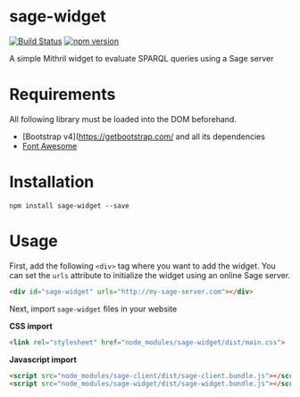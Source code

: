 # sage-widget
[![Build Status](https://travis-ci.org/sage-org/sage-widget.svg?branch=master)](https://travis-ci.org/sage-org/sage-widget)
[![npm version](https://badge.fury.io/js/sage-widget.svg)](https://badge.fury.io/js/sage-widget)

A simple Mithril widget to evaluate SPARQL queries using a Sage server

# Requirements

All following library must be loaded into the DOM beforehand.
* [Bootstrap v4](https://getbootstrap.com/ and all its dependencies
* [Font Awesome](https://fontawesome.com/how-to-use/on-the-web/setup/using-package-managers)

# Installation

```
npm install sage-widget --save
```

# Usage

First, add the following `<div>` tag where you want to add the widget.
You can set the `urls` attribute to initialize the widget using an online Sage server.

```html
<div id="sage-widget" urls="http://my-sage-server.com"></div>
```

Next, import `sage-widget` files in your website

**CSS import**
```html
<link rel="stylesheet" href="node_modules/sage-widget/dist/main.css">
```

**Javascript import**
```html
<script src="node_modules/sage-client/dist/sage-client.bundle.js"></script>
<script src="node_modules/sage-widget/dist/sage-widget.bundle.js"></script>
```
